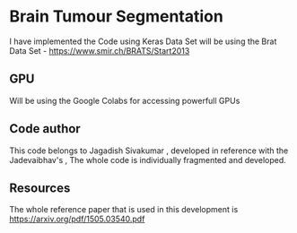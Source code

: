 # Brain Tumour Segmentation

I have implemented the Code using Keras
Data Set will be using the Brat Data Set - https://www.smir.ch/BRATS/Start2013

## GPU
Will be using the Google Colabs for accessing powerfull GPUs

## Code author
This code belongs to Jagadish Sivakumar , developed in reference with the Jadevaibhav's , The whole code is individually fragmented and developed.

## Resources
The whole reference paper that is used in this development is https://arxiv.org/pdf/1505.03540.pdf
